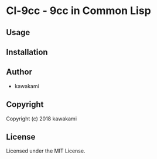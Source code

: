 # Cl-9cc - 9cc in Common Lisp

## Usage

## Installation

## Author

* kawakami

## Copyright

Copyright (c) 2018 kawakami

## License

Licensed under the MIT License.
